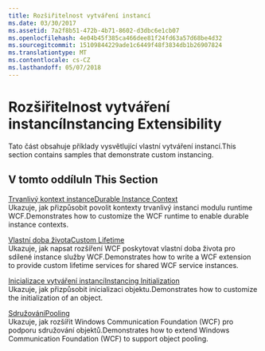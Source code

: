 ```yaml
---
title: Rozšiřitelnost vytváření instancí
ms.date: 03/30/2017
ms.assetid: 7a2f8b51-472b-4b71-8602-d3dbc6e1cb07
ms.openlocfilehash: 4e04b45f385ca466dee81f24fd63a57d68be4d32
ms.sourcegitcommit: 15109844229ade1c6449f48f3834db1b26907824
ms.translationtype: MT
ms.contentlocale: cs-CZ
ms.lasthandoff: 05/07/2018
---
```

# <a name="instancing-extensibility"></a><span data-ttu-id="0c4bf-102">Rozšiřitelnost vytváření instancí</span><span class="sxs-lookup"><span data-stu-id="0c4bf-102">Instancing Extensibility</span></span>
<span data-ttu-id="0c4bf-103">Tato část obsahuje příklady vysvětlující vlastní vytváření instancí.</span><span class="sxs-lookup"><span data-stu-id="0c4bf-103">This section contains samples that demonstrate custom instancing.</span></span>  
  
## <a name="in-this-section"></a><span data-ttu-id="0c4bf-104">V tomto oddílu</span><span class="sxs-lookup"><span data-stu-id="0c4bf-104">In This Section</span></span>  
 [<span data-ttu-id="0c4bf-105">Trvanlivý kontext instance</span><span class="sxs-lookup"><span data-stu-id="0c4bf-105">Durable Instance Context</span></span>](../../../../docs/framework/wcf/samples/durable-instance-context.md)  
 <span data-ttu-id="0c4bf-106">Ukazuje, jak přizpůsobit povolit kontexty trvanlivý instanci modulu runtime WCF.</span><span class="sxs-lookup"><span data-stu-id="0c4bf-106">Demonstrates how to customize the WCF runtime to enable durable instance contexts.</span></span>  
  
 [<span data-ttu-id="0c4bf-107">Vlastní doba života</span><span class="sxs-lookup"><span data-stu-id="0c4bf-107">Custom Lifetime</span></span>](../../../../docs/framework/wcf/samples/custom-lifetime.md)  
 <span data-ttu-id="0c4bf-108">Ukazuje, jak napsat rozšíření WCF poskytovat vlastní doba života pro sdílené instance služby WCF.</span><span class="sxs-lookup"><span data-stu-id="0c4bf-108">Demonstrates how to write a WCF extension to provide custom lifetime services for shared WCF service instances.</span></span>  
  
 [<span data-ttu-id="0c4bf-109">Inicializace vytváření instancí</span><span class="sxs-lookup"><span data-stu-id="0c4bf-109">Instancing Initialization</span></span>](../../../../docs/framework/wcf/samples/instancing-initialization.md)  
 <span data-ttu-id="0c4bf-110">Ukazuje, jak přizpůsobit inicializaci objektu.</span><span class="sxs-lookup"><span data-stu-id="0c4bf-110">Demonstrates how to customize the initialization of an object.</span></span>  
  
 [<span data-ttu-id="0c4bf-111">Sdružování</span><span class="sxs-lookup"><span data-stu-id="0c4bf-111">Pooling</span></span>](../../../../docs/framework/wcf/samples/pooling.md)  
 <span data-ttu-id="0c4bf-112">Ukazuje, jak rozšířit Windows Communication Foundation (WCF) pro podporu sdružování objektů.</span><span class="sxs-lookup"><span data-stu-id="0c4bf-112">Demonstrates how to extend Windows Communication Foundation (WCF) to support object pooling.</span></span>
